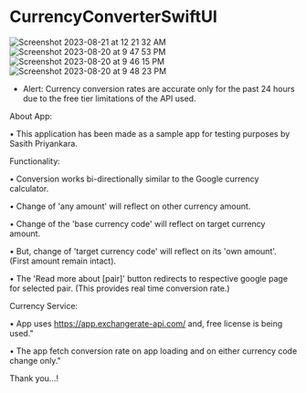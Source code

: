 # CurrencyConverterSwiftUI

![Screenshot 2023-08-21 at 12 21 32 AM](https://github.com/priyankaramw/CurrencyConverterSwiftUI/assets/12417020/ddb089e3-3266-45bb-8b66-6d143771e4ba)
![Screenshot 2023-08-20 at 9 47 53 PM](https://github.com/priyankaramw/CurrencyConverterSwiftUI/assets/12417020/ef42b060-9843-46f8-b9b8-a43712acda46)
![Screenshot 2023-08-20 at 9 46 15 PM](https://github.com/priyankaramw/CurrencyConverterSwiftUI/assets/12417020/13e58d1f-d1d2-45c9-95a9-345065ce7a5b)
![Screenshot 2023-08-20 at 9 48 23 PM](https://github.com/priyankaramw/CurrencyConverterSwiftUI/assets/12417020/7f9b6166-9cfa-4b8b-9c8b-37210edf615d)

* Alert: Currency conversion rates are accurate only for the past 24 hours due to the free tier limitations of the API used. 

About App:

•  This application has been made as a sample app for testing purposes by Sasith Priyankara.

Functionality:

•  Conversion works bi-directionally similar to the Google currency calculator.

•  Change of 'any amount' will reflect on other currency amount.

•  Change of the 'base currency code' will reflect on target currency amount.

•  But, change of 'target currency code' will reflect on its 'own amount'. (First amount remain intact).

•  The 'Read more about [pair]' button redirects to respective google page for selected pair. (This provides real time conversion rate.)


Currency Service:

•  App uses https://app.exchangerate-api.com/ and, free license is being used."

•  The app fetch conversion rate on app loading and on either currency code change only."

Thank you...!

